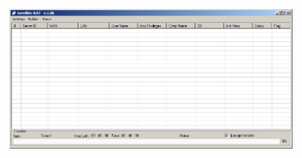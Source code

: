 ![Screenshot](https://raw.githubusercontent.com/Cryakl/Ultimate-RAT-Collection/refs/heads/main/SatelliteRat/Satellite-RAT%201.0b/Screenshot.png)
